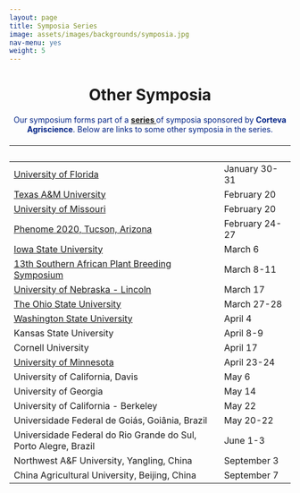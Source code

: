 ```yaml
---
layout: page
title: Symposia Series
image: assets/images/backgrounds/symposia.jpg
nav-menu: yes
weight: 5
---
```


<!-- Main -->
<div id="main" class="alt">

<!-- One -->

<div class="inner">
<center>

<h1>Other Symposia</h1>

</center>

<!-- Content -->
<!-- Table -->

<center>
<p style="color:#002285;">Our symposium forms part of a <b><a href="http://www.pioneer.com/home/site/about/template.CONTENT/guid.1E31353B-AE47-AC0D-027C-652DA4E01A32"> series </a></b> of symposia sponsored by <b>Corteva Agriscience</b>. Below are links to some other symposia in the series.</p>
</center>

<h6>
<div class="table-wrapper">
<table>
<thead>
<tr>
<th>&nbsp;</th>
<th>&nbsp;</th>
</tr>
</thead>

<tbody>

<tr>
<td><a href="https://www.ufplants.org/2020-plant-science-symposium">University of Florida</a></td><td>January 30-31</td>
</tr> 

<tr>
<td><a href="http://plantbreedingsymposium.com/">Texas A&amp;M University</a></td><td>February 20</td>
</tr>

<tr>
<td><a href="http://mupioneersymposium.org/">University of Missouri</a></td><td>February 20</td>
</tr>

<tr>
<td><a href="https://phenome2020.org/">Phenome 2020, Tucson, Arizona</a></td><td>February 24-27</td>
</tr>

<tr>
<td><a href="http://pbsiastate.org/">Iowa State University</a></td><td>March 6</td>
</tr>

<tr>
<td><a href="https://www.sapba.co.za/index.php/conference-2020">13th Southern African Plant Breeding Symposium</a></td><td>March 8-11</td>
</tr>

<tr>
<td><a href="https://agronomy.unl.edu/plant-breeding-symposium">University of Nebraska -&nbsp;Lincoln</a></td><td>March 17 </td>
</tr>

<tr>
<td><a href="https://u.osu.edu/plantsciencessymposium/">The Ohio State University</a></td><td>March 27-28 </td>
</tr>

<tr>
<td><a href="http://plantsciencesymposium.wsu.edu">Washington State University</a></td><td>April 4</td>
</tr>

<tr>
<td>Kansas State University</td><td>April 8-9</td>
</tr>

<tr>
<td>Cornell University</td><td>April 17</td>
</tr>

<tr>
<td><a href="http://plantsciencesymposium.umn.edu/">University of Minnesota</a></td><td>April 23-24</td>
</tr>

<tr>
<td>University of California, Davis</td><td>May 6</td>
</tr>

<tr>
<td>University of Georgia</td><td>May 14</td>
</tr>

<tr>
<td>University of California - Berkeley</td><td>May 22</td>
</tr>

<tr>
<td>Universidade Federal de Goiás, Goiânia, Brazil</td><td>May 20-22</td>
</tr>

<tr>
<td>Universidade Federal do Rio Grande do Sul, Porto Alegre, Brazil</td><td>June 1-3</td>
</tr>

<tr>
<td>Northwest A&F University, Yangling, China</td><td>September 3</td>
</tr>

<tr>
<td>China Agricultural University, Beijing, China</td><td>September 7</td>
</tr>

</tbody>
</table>

</div>
</h6>
</div>
